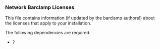 ### Network Barclamp Licenses

This file contains information (if updated by the barclamp authors!) about the licenses that apply to your installation.

The following dependencies are required:

* ?



